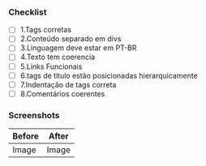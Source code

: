 ### Checklist

- [ ] 1.Tags corretas
- [ ] 2.Conteúdo separado em divs
- [ ] 3.Linguagem deve estar em PT-BR
- [ ] 4.Texto tem coerencia 
- [ ] 5.Links Funcionais
- [ ] 6.tags de titulo estão posicionadas hierarquicamente
- [ ] 7.Indentação de tags correta
- [ ] 8.Comentários coerentes

### Screenshots

| Before | After |
| ------ | ----- | 
| Image  | Image |
